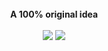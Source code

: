 <div align="center">
  <br/>
  <b>A 100% original idea</b>
  <br/>
  <br/>
  <a href="https://github.com/psf/black"><img src="https://img.shields.io/badge/code%20style-black-brightgreen"></a>
  <a href="https://github.com/psf/file count"><img src="https://img.shields.io/github/directory-file-count/ScriptLineStudios/Minecraft-OpenGL"></a>
</div>
